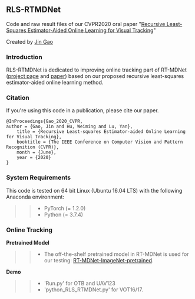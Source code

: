 ## RLS-RTMDNet
Code and raw result files of our CVPR2020 oral paper "[Recursive Least-Squares Estimator-Aided Online Learning for Visual Tracking](https://openaccess.thecvf.com/content_CVPR_2020/html/Gao_Recursive_Least-Squares_Estimator-Aided_Online_Learning_for_Visual_Tracking_CVPR_2020_paper.html)"

Created by [Jin Gao](http://www.nlpr.ia.ac.cn/users/gaojin/)

### Introduction
RLS-RTMDNet is dedicated to improving online tracking part of RT-MDNet ([project page](http://cvlab.postech.ac.kr/~chey0313/real_time_mdnet/) and [paper](https://arxiv.org/pdf/1808.08834.pdf)) based on our proposed recursive least-squares estimator-aided online learning method.

### Citation
If you're using this code in a publication, please cite our paper.

	@InProceedings{Gao_2020_CVPR,
   	author = {Gao, Jin and Hu, Weiming and Lu, Yan},
    	title = {Recursive Least-squares Estimator-aided Online Learning for Visual Tracking},
    	booktitle = {The IEEE Conference on Computer Vision and Pattern Recognition (CVPR)},
    	month = {June},
    	year = {2020}
  	}
  

### System Requirements

This code is tested on 64 bit Linux (Ubuntu 16.04 LTS) with the following Anaconda environment:
>> * PyTorch (= 1.2.0)
>> * Python (= 3.7.4)
  
### Online Tracking

**Pretrained Model**
>> * The off-the-shelf pretrained model in RT-MDNet is used for our testing: [RT-MDNet-ImageNet-pretrained](https://www.dropbox.com/s/lr8uft05zlo21an/rt-mdnet.pth?dl=0).

**Demo**
>> * 'Run.py' for OTB and UAV123
>> * 'python_RLS_RTMDNet.py' for VOT16/17.
  
